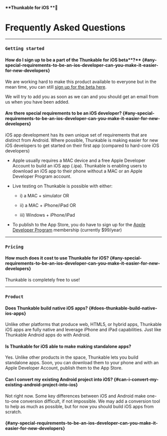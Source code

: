 #### **Thunkable for iOS **

# Frequently Asked Questions

---

### `Getting started`

#### How do I sign up to be a part of the Thunkable for iOS beta**?** {#any-special-requirements-to-be-an-ios-developer-can-you-make-it-easier-for-new-developers}

We are working hard to make this product available to everyone but in the mean time, you can still [sign up for the beta here](https://goo.gl/q3HgHc). 

We will try to add you as soon as we can and you should get an email from us when you have been added.

#### **Are there special requirements to be an iOS developer?** {#any-special-requirements-to-be-an-ios-developer-can-you-make-it-easier-for-new-developers}

iOS app development has its own unique set of requirements that are distinct from Android. Where possible, Thunkable is making easier for new iOS developers to get started on their first app \(compared to hard-core iOS developers\)

* Apple usually requires a MAC device and a free Apple Developer Account to build an iOS app \(.ipa\). Thunkable is enabling users to download an iOS app to their phone without a MAC or an Apple Developer Program account.

* Live testing on Thunkable is possible with either:

  * i\) a MAC + simulator OR

  * ii\) a MAC + iPhone/iPad OR

  * iii\) Windows + iPhone/iPad

* To publish to the App Store, you do have to sign up for the [Apple Developer Program](https://developer.apple.com/programs/) membership \(currently $99/year\)

---

### `Pricing`

#### How much does it cost to use Thunkable for iOS? {#any-special-requirements-to-be-an-ios-developer-can-you-make-it-easier-for-new-developers}

Thunkable is completely free to use!

---

### `Product`

#### **Does Thunkable build native iOS apps?** {#does-thunkable-build-native-ios-apps}

Unlike other platforms that produce web, HTML5, or hybrid apps, Thunkable iOS apps are fully native and leverage iPhone and iPad capabilities. Just like Thunkable Android apps do with Android.

#### **Is Thunkable for iOS able to make making standalone apps?**

Yes. Unlike other products in the space, Thunkable lets you build standalone apps. Soon, you can download them to your phone and with an Apple Developer Account, publish them to the App Store.

#### **Can I convert my existing Android project into iOS?** {#can-i-convert-my-existing-android-project-into-ios}

Not right now. Some key differences between iOS and Android make one-to-one conversion difficult, if not impossible. We may add a conversion tool to help as much as possible, but for now you should build iOS apps from scratch.

####  {#any-special-requirements-to-be-an-ios-developer-can-you-make-it-easier-for-new-developers}



